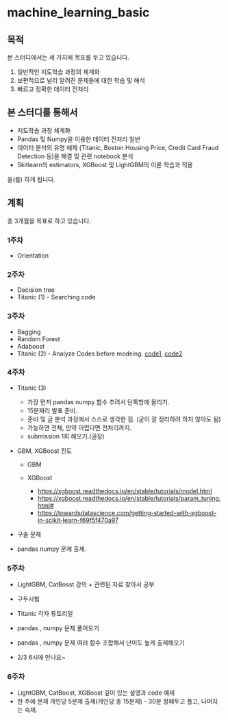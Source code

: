 # machine_learning_basic

## 목적
본 스터디에서는 세 가지에 목표를 두고 있습니다.

1. 일반적인 지도학습 과정의 체계화
2. 보편적으로 널리 알려진 문제들에 대한 학습 및 해석
3. 빠르고 정확한 데이터 전처리

## 본 스터디를 통해서

- 지도학습 과정 체계화
- Pandas 및 Numpy을 이용한 데이터 전처리 일반
- 데이터 분석의 유명 예제 (Titanic, Boston Housing Price, Credit Card Fraud Detection 등)을 해결 및 관련 notebook 분석
- Skitlearn의 estimators, XGBoost 및 LightGBM의 이론 학습과 적용

을(를) 하게 됩니다.

## 계획

총 3개월을 목표로 하고 있습니다. 

### 1주차
- Orientation
### 2주차
- Decision tree
- Titanic (1) - Searching code
### 3주차
- Bagging
- Random Forest
- Adaboost
- Titanic (2) - Analyze Codes before modeing. [code1](https://www.kaggle.com/gunesevitan/titanic-advanced-feature-engineering-tutorial/notebook), [code2](https://www.kaggle.com/yassineghouzam/titanic-top-4-with-ensemble-modeling/notebook)
### 4주차
- Titanic (3)
	- 가장 먼저 pandas numpy 함수 추려서 단톡방에 올리기.
	- 15분짜리 발표 준비.
	- 준비 및 글 분석 과정에서 스스로 생각한 점. (굳이 잘 정리하려 하지 않아도 됨)
	- 가능하면 전체, 만약 어렵다면 전처리까지.
	- submission 1회 해오기.(권장)

- GBM, XGBoost 진도
    - GBM
    - XGBoost
    
      - https://xgboost.readthedocs.io/en/stable/tutorials/model.html
      - https://xgboost.readthedocs.io/en/stable/tutorials/param_tuning.html#
      - https://towardsdatascience.com/getting-started-with-xgboost-in-scikit-learn-f69f5f470a97
- 구술 문제 
- pandas numpy 문제 출제.

### 5주차

- LightGBM, CatBosst 강의 + 관련된 자료 찾아서 공부
- 구두시험 

- Titanic 각자 튜토리얼 

- pandas , numpy 문제 풀어오기
- pandas , numpy 문제 여러 함수 조합해서 난이도 높게 출제해오기

- 2/3 6시에 만나요~



### 6주차

- LightGBM, CatBoost, XGBoost 깊이 있는 설명과 code 예제
- 한 주에 문제 개인당 5문제 출제(개인당 총 15문제) - 30분 정해두고 풀고, 나머지는 숙제.










